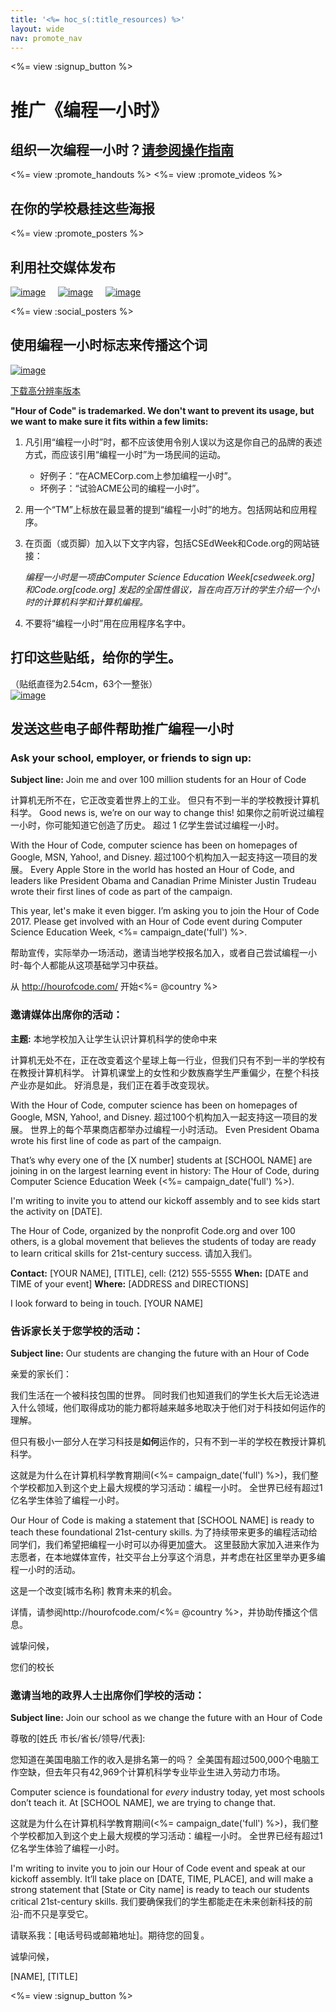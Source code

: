 ```yaml
---
title: '<%= hoc_s(:title_resources) %>'
layout: wide
nav: promote_nav
---
```

<%= view :signup_button %>

<link rel="stylesheet" type="text/css" href="/css/promote-page.css"></link>

# 推广《编程一小时》

## 组织一次编程一小时？[请参阅操作指南](<%= resolve_url('/how-to') %>)

<%= view :promote_handouts %> <%= view :promote_videos %>

<a id="posters"></a>

## 在你的学校悬挂这些海报

<%= view :promote_posters %>

<a id="social"></a>

## 利用社交媒体发布

[![image](/images/fit-250/social-1.jpg)](/images/social-1.jpg)&nbsp;&nbsp;&nbsp;&nbsp; [![image](/images/fit-250/social-2.jpg)](/images/social-2.jpg)&nbsp;&nbsp;&nbsp;&nbsp; [![image](/images/fit-250/social-3.jpg)](/images/social-3.jpg)&nbsp;&nbsp;&nbsp;&nbsp;

<%= view :social_posters %>

<a id="logo"></a>

## 使用编程一小时标志来传播这个词

[![image](<%= localized_image('/images/fit-200/hour-of-code-logo.png') %>)](<%= localized_image('/images/hour-of-code-logo.png') %>)

[下载高分辨率版本](http://images.code.org/share/hour-of-code-logo.zip)

**"Hour of Code" is trademarked. We don't want to prevent its usage, but we want to make sure it fits within a few limits:**

1. 凡引用“编程一小时”时，都不应该使用令别人误以为这是你自己的品牌的表述方式，而应该引用“编程一小时”为一场民间的运动。
    
    - 好例子：“在ACMECorp.com上参加编程一小时”。 
    - 坏例子：“试验ACME公司的编程一小时”。
2. 用一个“TM”上标放在最显著的提到“编程一小时”的地方。包括网站和应用程序。
3. 在页面（或页脚）加入以下文字内容，包括CSEdWeek和Code.org的网站链接：
    
    *编程一小时是一项由Computer Science Education Week[csedweek.org] 和Code.org[code.org] 发起的全国性倡议，旨在向百万计的学生介绍一个小时的计算机科学和计算机编程。*

4. 不要将“编程一小时”用在应用程序名字中。

<a id="stickers"></a>

## 打印这些贴纸，给你的学生。

（贴纸直径为2.54cm，63个一整张）  
[![image](/images/fit-250/hour-of-code-stickers.png)](/images/hour-of-code-stickers.pdf)

<a id="sample-emails"></a>

## 发送这些电子邮件帮助推广编程一小时

<a id="email"></a>

### Ask your school, employer, or friends to sign up:

**Subject line:** Join me and over 100 million students for an Hour of Code

计算机无所不在，它正改变着世界上的工业。 但只有不到一半的学校教授计算机科学。 Good news is, we’re on our way to change this! 如果你之前听说过编程一小时，你可能知道它创造了历史。 超过 1 亿学生尝试过编程一小时。

With the Hour of Code, computer science has been on homepages of Google, MSN, Yahoo!, and Disney. 超过100个机构加入一起支持这一项目的发展。 Every Apple Store in the world has hosted an Hour of Code, and leaders like President Obama and Canadian Prime Minister Justin Trudeau wrote their first lines of code as part of the campaign.

This year, let's make it even bigger. I’m asking you to join the Hour of Code 2017. Please get involved with an Hour of Code event during Computer Science Education Week, <%= campaign_date('full') %>.

帮助宣传，实际举办一场活动，邀请当地学校报名加入，或者自己尝试编程一小时-每个人都能从这项基础学习中获益。

从 http://hourofcode.com/ 开始<%= @country %>

<a id="media-pitch"></a>

### 邀请媒体出席你的活动：

**主题:** 本地学校加入让学生认识计算机科学的使命中来

计算机无处不在，正在改变着这个星球上每一行业，但我们只有不到一半的学校有在教授计算机科学。 计算机课堂上的女性和少数族裔学生严重偏少，在整个科技产业亦是如此。 好消息是，我们正在着手改变现状。

With the Hour of Code, computer science has been on homepages of Google, MSN, Yahoo!, and Disney. 超过100个机构加入一起支持这一项目的发展。 世界上的每个苹果商店都举办过编程一小时活动。 Even President Obama wrote his first line of code as part of the campaign.

That’s why every one of the [X number] students at [SCHOOL NAME] are joining in on the largest learning event in history: The Hour of Code, during Computer Science Education Week (<%= campaign_date('full') %>).

I'm writing to invite you to attend our kickoff assembly and to see kids start the activity on [DATE].

The Hour of Code, organized by the nonprofit Code.org and over 100 others, is a global movement that believes the students of today are ready to learn critical skills for 21st-century success. 请加入我们。

**Contact:** [YOUR NAME], [TITLE], cell: (212) 555-5555 **When:** [DATE and TIME of your event] **Where:** [ADDRESS and DIRECTIONS]

I look forward to being in touch. [YOUR NAME]

<a id="parents"></a>

### 告诉家长关于您学校的活动：

**Subject line:** Our students are changing the future with an Hour of Code

亲爱的家长们：

我们生活在一个被科技包围的世界。 同时我们也知道我们的学生长大后无论选进入什么领域，他们取得成功的能力都将越来越多地取决于他们对于科技如何运作的理解。

但只有极小一部分人在学习科技是**如何**运作的，只有不到一半的学校在教授计算机科学。

这就是为什么在计算机科学教育期间(<%= campaign_date('full') %>)，我们整个学校都加入到这个史上最大规模的学习活动：编程一小时。 全世界已经有超过1亿名学生体验了编程一小时。

Our Hour of Code is making a statement that [SCHOOL NAME] is ready to teach these foundational 21st-century skills. 为了持续带来更多的编程活动给同学们，我们希望把编程一小时可以办得更加盛大。 这里鼓励大家加入进来作为志愿者，在本地媒体宣传，社交平台上分享这个消息，并考虑在社区里举办更多编程一小时的活动。

这是一个改变[城市名称] 教育未来的机会。

详情，请参阅http://hourofcode.com/<%= @country %>，并协助传播这个信息。

诚挚问候，

您们的校长

<a id="politicians"></a>

### 邀请当地的政界人士出席你们学校的活动：

**Subject line:** Join our school as we change the future with an Hour of Code

尊敬的[姓氏 市长/省长/领导/代表]:

您知道在美国电脑工作的收入是排名第一的吗？ 全美国有超过500,000个电脑工作空缺，但去年只有42,969个计算机科学专业毕业生进入劳动力市场。

Computer science is foundational for *every* industry today, yet most schools don’t teach it. At [SCHOOL NAME], we are trying to change that.

这就是为什么在计算机科学教育期间(<%= campaign_date('full') %>)，我们整个学校都加入到这个史上最大规模的学习活动：编程一小时。 全世界已经有超过1亿名学生体验了编程一小时。

I'm writing to invite you to join our Hour of Code event and speak at our kickoff assembly. It’ll take place on [DATE, TIME, PLACE], and will make a strong statement that [State or City name] is ready to teach our students critical 21st-century skills. 我们要确保我们的学生都能走在未来创新科技的前沿-而不只是享受它。

请联系我：[电话号码或邮箱地址]。期待您的回复。

诚挚问候，

[NAME], [TITLE]

<%= view :signup_button %>